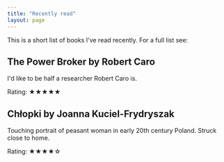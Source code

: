 ```yaml
---
title: "Recently read"
layout: page
---
```

This is a short list of books I've read recently. For a full list see:

## The Power Broker by Robert Caro
I'd like to be half a researcher Robert Caro is. 

Rating: ★★★★★

## Chłopki by Joanna Kuciel-Frydryszak
Touching portrait of peasant woman in early 20th century Poland. Struck close to home.

Rating: ★★★★☆
